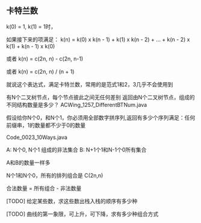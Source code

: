 ## 卡特兰数

k(0) = 1, k(1) = 1时，

如果接下来的项满足： k(n) = k(0) x k(n - 1) + k(1) x k(n - 2) + ... + k(n - 2) x k(1) + k(n - 1) x k(0)

或者 k(n) = c(2n, n) - c(2n, n-1)

或者 k(n) = c(2n, n) / (n + 1)

就说这个表达式，满足卡特兰数，常用的是范式1和2，3几乎不会使用到

有N个二叉树节点，每个节点彼此之间无任何差别 返回由N个二叉树节点，组成的不同结构数量是多少？ ACWing_1257_DifferentBTNum.java

假设给你N个0，和N个1，你必须用全部数字拼序列,返回有多少个序列满足：任何前缀串，1的数量都不少于0的数量

Code_0023_10Ways.java

A: N个0, N个1 组成的非法集合 B: N+1个1和N-1个0所有集合

A和B的数量一样多

N个1和N个0，所有的排列组合是 C(2n,n)

合法数量 = 所有组合 - 非法数量

[TODO]
给定某些数，求这些数出栈入栈的顺序有多少种

[TODO]
曲线的第一象限，可上升，可下降，求有多少种组合方式